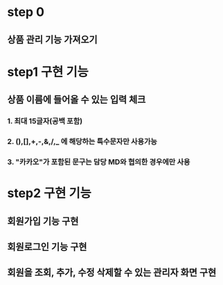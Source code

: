 # step 0

## 상품 관리 기능 가져오기

# step1 구현 기능

## 상품 이름에 들어올 수 있는 입력 체크

### 1. 최대 15글자(공백 포함)

### 2. (),[],+,-,&,/,_ 에 해당하는 특수문자만 사용가능

### 3. "카카오"가 포함된 문구는 담당 MD와 협의한 경우에만 사용

# step2 구현 기능

## 회원가입 기능 구현

## 회원로그인 기능 구현

## 회원을 조회, 추가, 수정 삭제할 수 있는 관리자 화면 구현

